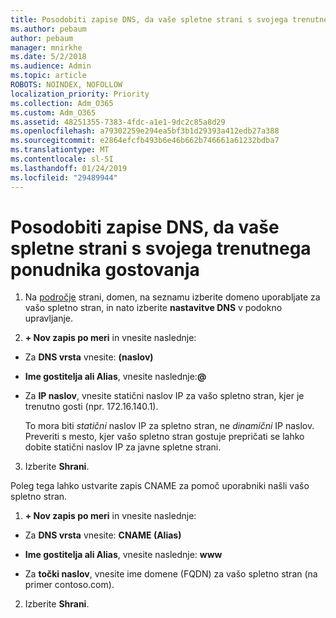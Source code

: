 ```yaml
---
title: Posodobiti zapise DNS, da vaše spletne strani s svojega trenutnega ponudnika gostovanja
ms.author: pebaum
author: pebaum
manager: mnirkhe
ms.date: 5/2/2018
ms.audience: Admin
ms.topic: article
ROBOTS: NOINDEX, NOFOLLOW
localization_priority: Priority
ms.collection: Adm_O365
ms.custom: Adm_O365
ms.assetid: 48251355-7383-4fdc-a1e1-9dc2c85a8d29
ms.openlocfilehash: a79302259e294ea5bf3b1d29393a412edb27a388
ms.sourcegitcommit: e2864efcfb493b6e46b662b746661a61232bdba7
ms.translationtype: MT
ms.contentlocale: sl-SI
ms.lasthandoff: 01/24/2019
ms.locfileid: "29489944"
---
```

# <a name="update-dns-records-to-keep-your-website-with-your-current-hosting-provider"></a>Posodobiti zapise DNS, da vaše spletne strani s svojega trenutnega ponudnika gostovanja

1. Na [področje](https://portal.office.com/adminportal/home#/Domains) strani, domen, na seznamu izberite domeno uporabljate za vašo spletno stran, in nato izberite **nastavitve DNS** v podokno upravljanje. 
    
2. **+ Nov zapis po meri** in vnesite naslednje: 
    
  - Za **DNS vrsta** vnesite: **(naslov)**
    
  - **Ime gostitelja ali Alias**, vnesite naslednje:**@**
    
  - Za **IP naslov**, vnesite statični naslov IP za vašo spletno stran, kjer je trenutno gosti (npr. 172.16.140.1). 
    
    To mora biti *statični* naslov IP za spletno stran, ne *dinamični* IP naslov. Preveriti s mesto, kjer vašo spletno stran gostuje prepričati se lahko dobite statični naslov IP za javne spletne strani. 
    
3. Izberite **Shrani**. 
    
Poleg tega lahko ustvarite zapis CNAME za pomoč uporabniki našli vašo spletno stran.
  
1. **+ Nov zapis po meri** in vnesite naslednje: 
    
  - Za **DNS vrsta** vnesite: **CNAME (Alias)**
    
  - **Ime gostitelja ali Alias**, vnesite naslednje: **www**
    
  - Za **točki naslov**, vnesite ime domene (FQDN) za vašo spletno stran (na primer contoso.com). 
    
2. Izberite **Shrani**. 
    

